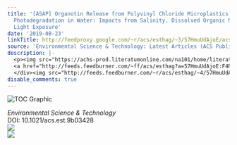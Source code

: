 ```yaml
---
title: '[ASAP] Organotin Release from Polyvinyl Chloride Microplastics and Concurrent
  Photodegradation in Water: Impacts from Salinity, Dissolved Organic Matter, and
  Light Exposure'
date: '2019-08-23'
linkTitle: http://feedproxy.google.com/~r/acs/esthag/~3/57HmuUdAjoE/acs.est.9b03428
source: 'Environmental Science & Technology: Latest Articles (ACS Publications)'
description: |-
  <p><img src="https://achs-prod.literatumonline.com/na101/home/literatum/publisher/achs/journals/content/esthag/0/esthag.ahead-of-print/acs.est.9b03428/20190823/images/medium/es9b03428_0009.gif" alt="TOC Graphic"/></p><div><cite>Environmental Science & Technology</cite></div><div>DOI: 10.1021/acs.est.9b03428</div><div class="feedflare">
  <a href="http://feeds.feedburner.com/~ff/acs/esthag?a=57HmuUdAjoE:F4RuLOchEjU:yIl2AUoC8zA"><img src="http://feeds.feedburner.com/~ff/acs/esthag?d=yIl2AUoC8zA" border="0"></img></a>
  </div><img src="http://feeds.feedburner.com/~r/acs/esthag/~4/57HmuUdAjoE" ...
disable_comments: true
---
```

<p><img src="https://achs-prod.literatumonline.com/na101/home/literatum/publisher/achs/journals/content/esthag/0/esthag.ahead-of-print/acs.est.9b03428/20190823/images/medium/es9b03428_0009.gif" alt="TOC Graphic"/></p><div><cite>Environmental Science & Technology</cite></div><div>DOI: 10.1021/acs.est.9b03428</div><div class="feedflare">
<a href="http://feeds.feedburner.com/~ff/acs/esthag?a=57HmuUdAjoE:F4RuLOchEjU:yIl2AUoC8zA"><img src="http://feeds.feedburner.com/~ff/acs/esthag?d=yIl2AUoC8zA" border="0"></img></a>
</div><img src="http://feeds.feedburner.com/~r/acs/esthag/~4/57HmuUdAjoE" ...